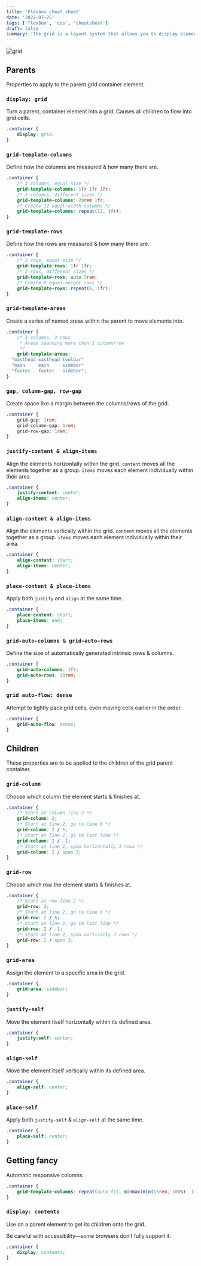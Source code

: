 ```yaml
---
title: 'Flexbox cheat sheet'
date: '2022-07-25'
tags: ['flexbox', 'css', 'cheatsheet']
draft: false
summary: 'The grid is a layout system that allows you to display elements in a way that allows them to flow freely and take up as much space as possible. It is a way to lay out elements in a way that allows them to flow freely and take up as much space as possible.'
---
```


![grid](/static/images/posts/flexbox.jpg)

## Parents

Properties to apply to the parent grid container element.

### `display: grid`

Turn a parent, container element into a grid. Causes all children to flow into grid cells.

```css
.container {
    display: grid;
}
```

### `grid-template-columns`

Define how the columns are measured & how many there are.

```css
.container {
    /* 3 columns, equal size */
    grid-template-columns: 1fr 1fr 1fr;
    /* 3 columns, different sizes */
    grid-template-columns: 20rem 1fr;
    /* Create 12 equal-width columns */
    grid-template-columns: repeat(12, 1fr);
}
```

### `grid-template-rows`

Define how the rows are measured & how many there are.

```css
.container {
    /* 2 rows, equal size */
    grid-template-rows: 1fr 1fr;
    /* 2 rows, different sizes */
    grid-template-rows: auto 3rem;
    /* Create 6 equal-height rows */
    grid-template-rows: repeat(6, 1fr);
}
```

### `grid-template-areas`

Create a series of named areas within the parent to move elements into.

```css
.container {
    /* 3 columns, 3 rows
     * Areas spanning more than 1 column/row
     */
    grid-template-areas:
  "masthead masthead toolbar"
  "main     main     sidebar"
  "footer   footer   sidebar";
}
```

### `gap, column-gap, row-gap`

Create space like a margin between the columns/rows of the grid.

```css
.container {
    grid-gap: 1rem;
    grid-column-gap: 1rem;
    grid-row-gap: 1rem;
}
```

### `justify-content & align-items`

Align the elements horizontally within the grid. `content` moves all the elements together as a group. `items` moves
each element individually within their area.

```css
.container {
    justify-content: center;
    align-items: center;
}
```

### `align-content & align-items`

Align the elements vertically within the grid. `content` moves all the elements together as a group. `items` moves each
element individually within their area.

```css
.container {
    align-content: start;
    align-items: center;
}
```

### `place-content & place-items`

Apply both `justify` and `align` at the same time.

```css
.container {
    place-content: start;
    place-items: end;
}
```

### `grid-auto-columns & grid-auto-rows`

Define the size of automatically generated intrinsic rows & columns.

```css
.container {
    grid-auto-columns: 1fr;
    grid-auto-rows: 10rem;
}
```

### `grid auto-flow: dense`

Attempt to tightly pack grid cells, even moving cells earlier in the order.

```css
.container {
    grid-auto-flow: dense;
}
```

## Children

These properties are to be applied to the children of the grid parent container.

### `grid-column`

Choose which column the element starts & finishes at.

```css
.container {
    /* Start at column line 2 */
    grid-column: 2;
    /* Start at line 2, go to line 6 */
    grid-column: 2 / 6;
    /* Start at line 2, go to last line */
    grid-column: 2 / -1;
    /* Start at line 2, span horizontally 3 rows */
    grid-column: 2 / span 3;
}
```

### `grid-row`

Choose which row the element starts & finishes at.

```css
.container {
    /* Start at row line 2 */
    grid-row: 2;
    /* Start at line 2, go to line 6 */
    grid-row: 2 / 6;
    /* Start at line 2, go to last line */
    grid-row: 2 / -1;
    /* Start at line 2, span vertically 3 rows */
    grid-row: 2 / span 3;
}
```

### `grid-area`

Assign the element to a specific area in the grid.

```css
.container {
    grid-area: sidebar;
}
```

### `justify-self`

Move the element itself horizontally within its defined area.

```css
.container {
    justify-self: center;
}
```

### `align-self`

Move the element itself vertically within its defined area.

```css
.container {
    align-self: center;
}
```

### `place-self`

Apply both `justify-self` & `align-self` at the same time.

```css
.container {
    place-self: center;
}
```

## Getting fancy

Automatic responsive columns.

```css
.container {
    grid-template-columns: repeat(auto-fit, minmax(min(15rem, 100%), 1fr));
}
```

### `display: contents`

Use on a parent element to get its children onto the grid.

Be careful with accessibility—some browsers don’t fully support it.

```css
.container {
    display: contents;
}
```